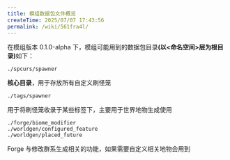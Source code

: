 ```yaml
---
title: 模组数据包文件概览
createTime: 2025/07/07 17:43:56
permalink: /wiki/561fra4l/
---
```

在模组版本 0.1.0-alpha 下，模组可能用到的数据包目&#x5F55;**(以<命名空间>层为根目录)**&#x5982;下：

```
./spcurs/spawner
```

**核心目录**，用于存放所有自定义刷怪笼

```
./tags/spawner
```

用于将刷怪笼收录于某些标签下，主要用于世界地物生成使用

```
./forge/biome_modifier
./worldgen/configured_feature
./worldgen/placed_future
```

Forge 与修改群系生成相关的功能，如果需要自定义相关地物会用到
